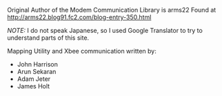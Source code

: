 Original Author of the Modem Communication Library is arms22
Found at http://arms22.blog91.fc2.com/blog-entry-350.html

*NOTE:* I do not speak Japanese, so I used Google Translator to try to understand parts of this site.


Mapping Utility and Xbee communication written by:

* John Harrison
* Arun Sekaran
* Adam Jeter 
* James Holt
